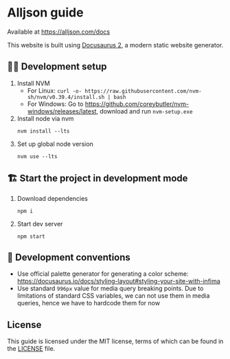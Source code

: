# Alljson guide

Available at https://alljson.com/docs

This website is built using [Docusaurus 2](https://docusaurus.io/), a modern static website
generator.

## 👨‍💻 Development setup

1. Install NVM
   - For Linux: `curl -o- https://raw.githubusercontent.com/nvm-sh/nvm/v0.39.4/install.sh | bash`
   - For Windows: Go to https://github.com/coreybutler/nvm-windows/releases/latest, download and
     run `nvm-setup.exe`
2. Install node via nvm
   ```shell
   nvm install --lts
   ```
3. Set up global node version
   ```shell
   nvm use --lts
   ```

## 🏗️ Start the project in development mode

1. Download dependencies
   ```shell
   npm i
   ```
2. Start dev server
   ```shell
   npm start
   ```

## 📄 Development conventions

- Use official palette generator for generating a color
  scheme: https://docusaurus.io/docs/styling-layout#styling-your-site-with-infima
- Use standard `996px` value for media query breaking points. Due to limitations of standard CSS variables, we can not
  use them in media queries, hence we have to hardcode them for now

## License

This guide is licensed under the MIT license, terms of which can be found in
the [LICENSE](LICENSE) file.
